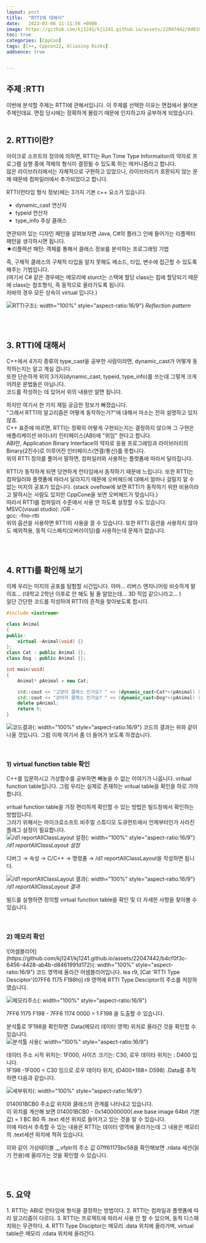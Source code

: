 ```yaml
---
layout: post
title:  "RTTI에 대해서"
date:   2023-03-06 11:11:56 +0900
image: https://github.com/kj1241/kj1241.github.io/assets/22047442/8d81001b-b298-4a81-8c0c-e0ef0552abd1
toc: true
categories: [CppCon]
tags: [C++, Cppcon22, Aliasing Risks]
addsence: true


---
```



<h2><blue1_h2> 주제 :RTTI  </blue1_h2></h2>
이번에 분석할 주제는 RTTI에 관해서입니다.
이 주제를 선택한 이유는 면접에서 물어본 주제인데요.  
면접 당시에는 정확하게 몰랐기 때문에 인지하고자 공부하게 되었습니다.

<br>
<br>
<h2><blue1_h2> 2. RTTI이란? </blue1_h2></h2>

마이크로 소프트의 정의에 의하면, RTTI는 Run Time Type Informaiton의 약자로 프로그램 실행 중에 객체의 형식이 결정될 수 있도록 하는 메커니즘라고 합니다.  
많은 라이브러리에서는 자체적으로 구현하고 있었으나, 라이브러리가 호환되지 않는 문제 때문에 컴파일러에서 추가되었다고 합니다.  
  
RTTI(런타임 형식 정보)에는 3가지 기본 c++ 요소가 있습니다.
- dynamic_cast 연산자
- typeid 연산자
- type_info 추상 클래스

연관되어 있는 디자인 패턴을 살펴보자면 Java, C#의 플러그 인에 들어가는 리플렉터 패턴을 생각하시면 됩니다.  
★리플렉션 패턴: 객체를 통해서 클래스 정보를 분석하는 프로그래밍 기법  
  
즉, 구체적 클래스의 구체적 타입을 알지 못해도 메소드, 타입, 변수에 접근할 수 있도록 해주는 기법입니다.  
(여기서 C# 같은 경우에는 메모리에 sturct는 스택에 할당 class는 힙에 할당되기 때문에 class는 참조형식, 즉 동적으로 올라가도록 됩니다.  
자바의 경우 모든 상속이 virtual 입니다.)  

![RTTI구조](https://github.com/kj1241/kj1241.github.io/assets/22047442/e8b0a657-6b94-4ff9-b460-9cb5cfe4f245){: width="100%" style="aspect-ratio:16/9"}
*Reflection pattern*


<br>
<br>
<h2><blue1_h2> 3. RTTI에 대해서 </blue1_h2></h2>

C++에서 4가지 종류의 type_cast을 공부한 사람이라면, dynamic_cast가 어떻게 동작하는지는 알고 계실 겁니다.   
또한 단순하게 위의 3가지(dynamic_cast, typeid, type_info)를 쓰는데 그렇게 크게 어려운 문법들은 아닙니다.  
코드를 작성하는 데 있어서 위의 내용만 알면 됩니다.  

 

하지만 여기서 한 가지 제일 궁금한 정보가 빠졌습니다.  
"그래서 RTTI의 알고리즘은 어떻게 동작하는가?"에 대해서 마소는 전혀 설명하고 있지 않죠.  
C++ 표준에 따르면, RTTI는 정확히 어떻게 구현되는지는 결정하지 않으며 그 구현은 애플리케이션 바이너리 인터페이스(ABI)에 "위임" 한다고 합니다.  
ABI란,  Application Binary Interface의 약자로 응용 프로그래밍과 라이브러리의 Binary(2진수)로 이루어진 인터페이스(연결/통신)를 뜻합니다.  
위의 RTTI 정의를 풀어서 말하면, 컴파일러와 사용하는 플랫폼에 따라서 달라집니다.  

 

RTTI가 동작하게 되면 당연하게 런타임에서 동작하기 때문에 느립니다. 또한 RTTI는 컴파일러와 플랫폼에 따라서 달라지기 때문에 오버헤드에 대해서 얼마나 걸릴지 알 수 없는 미지의 공포가 있습니다. (stack oveflow에 보면 RTTI가 동작하기 위한 비용이라고 말하시는 사람도 있지만 CppCone을 보면 오버헤드가 맞습니다.)  
따라서 RTTI를 컴파일러 수준에서 사용 안 하도록 설정할 수도 있습니다.  
MSVC(visual studio): /GR -   
gcc: -fno-rtti  
위의 옵션을 사용하면 RTTI의 사용을 끌 수 있습니다. 또한 RTTI 옵션을 사용하지 않아도 예외적용, 동적 디스패치(오버라이딩)를 사용하는데 문제가 없습니다.  


<br>
<br>
<h2><blue1_h2> 4. RTTI를 확인해 보기 </blue1_h2></h2>

이제 우리는 미지의 공포를 탐험할 시간입니다. 아마... 리버스 엔지니어링 비슷하게 말이죠... (대학교 2학년 이후로 안 해도 될 줄 알았는데... 3D 직업 같으니라고... )  
일단 간단한 코드를 작성하여 RTTI의 흔적을 찾아보도록 합시다.  

```c++
#include <iostream>

class Animal
{
public:
    virtual ~Animal(void) {}
};
class Cat : public Animal {};
class Dog : public Animal {};

int main(void)
{
    Animal* pAnimal = new Cat;

    std::cout << "고양이 클래스 인가요? " << (dynamic_cast<Cat*>(pAnimal) ? "true" : "false") << std::endl;
    std::cout << "강아지 클래스 인가요? " << (dynamic_cast<Dog*>(pAnimal) ? "true" : "false") << std::endl;
    delete pAnimal;
    return 0;
}
```
![코드결과](https://github.com/kj1241/kj1241.github.io/assets/22047442/5b3bafa2-721a-4c5e-a685-49b82bcab259){: width="100%" style="aspect-ratio:16/9"}
코드의 결과는 위와 같이 나올 것입니다. 그럼 이제 여기서 좀 더 들어가 보도록 하겠습니다.  

<br>
<h3><blue1_h3> 1) virtual function table 확인 </blue1_h3></h3>
C++를 입문하시고 가상함수를 공부하면 빼놓을 수 없는 이야기가 나옵니다. vritual function table입니다.  
그럼 우리는 실제로 존재하는 vritual table을 확인을 하로 가야 합니다.  

vritual function table을 가장 편리하게 확인할 수 있는 방법은 빌드창에서 확인하는 방법입니다.  
그러기 위해서는 마이크로소프트 비주얼 스튜디오 도큐먼트에서 언제부터인가 사라진 플래그 설정이 필요합니다.  
![/d1 reportAllClassLayout 설정](https://github.com/kj1241/kj1241.github.io/assets/22047442/9f7aa6fe-27b9-45d6-9154-08a55e763aa8){: width="100%" style="aspect-ratio:16/9"}
*/d1 reportAllClassLayout 설정*

디버그 → 속성 → C/C++ → 명령줄 → /d1 reportAllClassLayout을 작성하면 됩니다.  

![/d1 reportAllClassLayout 결과](https://github.com/kj1241/kj1241.github.io/assets/22047442/e07ee7a3-1a0b-4cf1-bb12-491e2ca5401b){: width="100%" style="aspect-ratio:16/9"}
*/d1 reportAllClassLayout 결과*

빌드를 실행하면 정의할 virtual function table을 확인 및 더 자세한 사항을 찾아볼 수 있습니다.  


<br>
<h3><blue1_h3> 2) 메모리 확인 </blue1_h3></h3>
![어셈블리어](https://github.com/kj1241/kj1241.github.io/assets/22047442/b4cf0f3c-6456-4428-ab4b-d8461991d172){: width="100%" style="aspect-ratio:16/9"}
코드 영역에 올라간 어셈블리어입니다.  
lea r9, [Cat 'RTTI Type Desciptor'(07FF6 1175 F198h)]  r9 영역에 RTTI Type Desciptor의 주소를 저장하였습니다.  

![메모리주소](https://github.com/kj1241/kj1241.github.io/assets/22047442/a60bfc7a-9b3b-45c7-b7fb-e1188412cfc9){: width="100%" style="aspect-ratio:16/9"}

7FF6 1175 F198 - 7FF6 1174 0000 = 1 F198 을 도출할 수 있습니다.  

분석툴로 1F198을 확인하면 .Data(메모리 데이터 영역) 위치로 올라간 것을 확인할 수 있습니다.  
![분석툴 사용](https://github.com/kj1241/kj1241.github.io/assets/22047442/22551cd5-f2e2-4eaf-a357-985f15aafb98){: width="100%" style="aspect-ratio:16/9"}

데이터 주소 시작 위치는: 1F000, 사이즈 크기는: C30, 로우 데이타 위치는 : D400 입니다.   
1F198 -1F000 < C30 임으로 로우 데이타 위치, (D400+198= D598) .Data를 추적하면 다음과 같습니다.  

![세부위치](https://github.com/kj1241/kj1241.github.io/assets/22047442/ff30be59-6cba-4169-a180-0aca80bd9deb){: width="100%" style="aspect-ratio:16/9"}

014001BCB0 주소값 위치와 클래스의 관계를 나타내고 있습니다.  
이 위치를 계산해 보면  014001BCB0 - 0x140000000(.exe base image 64bit 기본값) = 1 BC B0 즉 .text 세션 위치로 들어가고 있는 것을 알 수 있습니다.  
이에 따라서 추측할 수 있는 내용은 RTTI는 데이터 영역에 올라가는데 그 내용은 메모리의 .text세션 위치에 적혀 있습니다.  

이와 같이 가상테이블 __vfptr의 주소 값 07ff61175bc58을 확인해보면 .rdata 세션(읽기 전용)에 올라가는 것을 확인할 수 있습니다.  




<br>
<br>
<h2><blue1_h2> 5. 요약 </blue1_h2></h2>
1. RTTI는 ABI로 런타임에 형식을 결정하는 방법이다.
2. RTTI는 컴파일과 플랫폼에 따라 알고리즘이 다르다.
3. RTTI는 프로젝트에 따라서 사용 안 할 수 있으며, 동적 디스패치와는 무관하다.
4. RTTI Type Disciptor는 메모리 .data 위치에 올라가며, virtual table은 메모리 .rdata 위치에 올라간다.